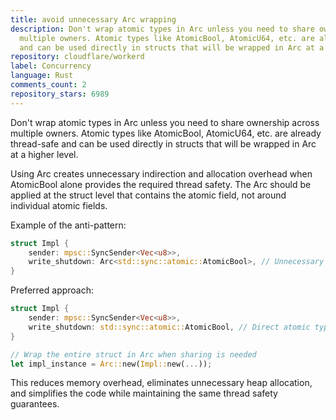 ```yaml
---
title: avoid unnecessary Arc wrapping
description: Don't wrap atomic types in Arc unless you need to share ownership across
  multiple owners. Atomic types like AtomicBool, AtomicU64, etc. are already thread-safe
  and can be used directly in structs that will be wrapped in Arc at a higher level.
repository: cloudflare/workerd
label: Concurrency
language: Rust
comments_count: 2
repository_stars: 6989
---
```


Don't wrap atomic types in Arc unless you need to share ownership across multiple owners. Atomic types like AtomicBool, AtomicU64, etc. are already thread-safe and can be used directly in structs that will be wrapped in Arc at a higher level.

Using Arc<AtomicBool> creates unnecessary indirection and allocation overhead when AtomicBool alone provides the required thread safety. The Arc should be applied at the struct level that contains the atomic field, not around individual atomic fields.

Example of the anti-pattern:
```rust
struct Impl {
    sender: mpsc::SyncSender<Vec<u8>>,
    write_shutdown: Arc<std::sync::atomic::AtomicBool>, // Unnecessary Arc
}
```

Preferred approach:
```rust
struct Impl {
    sender: mpsc::SyncSender<Vec<u8>>,
    write_shutdown: std::sync::atomic::AtomicBool, // Direct atomic type
}

// Wrap the entire struct in Arc when sharing is needed
let impl_instance = Arc::new(Impl::new(...));
```

This reduces memory overhead, eliminates unnecessary heap allocation, and simplifies the code while maintaining the same thread safety guarantees.